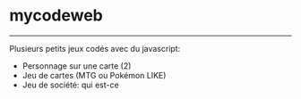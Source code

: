 # mycodeweb
----
Plusieurs petits jeux codés avec du javascript:

- Personnage sur une carte (2)
- Jeu de cartes (MTG ou Pokémon LIKE)
- Jeu de société: qui est-ce
